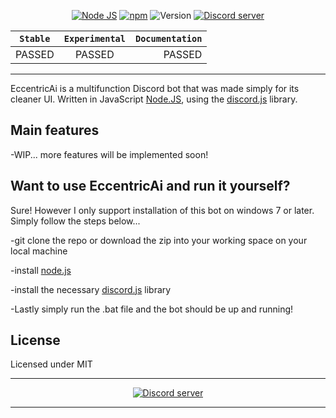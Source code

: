<p align="center">
<a href="http://nodejs.org"><img src="https://img.shields.io/badge/Node.js-6.11.4-blue.svg" alt="Node JS"></a>
<a href="http://npmjs.com"><img src="https://img.shields.io/badge/npm-4.0.5-blue.svg" alt="npm"></a>
<a><img src="https://img.shields.io/badge/Version-1.0.2-brightgreen.svg" alt="Version"></a>
<a href="https://discord.gg/X39ZxyZ"><img src="https://discordapp.com/api/guilds/354839032850546688/widget.png" alt="Discord server"></a>
</p>

| **`Stable`**  | **`Experimental`**  | **`Documentation`**  |
| ------------- |:-------------------:| --------------------:|
|    PASSED     |       PASSED        |        PASSED        |

---

EccentricAi is a multifunction Discord bot that was made simply for its cleaner UI. Written in JavaScript [Node.JS](https://nodejs.org), using the [discord.js](https://github.com/hydrabolt/discord.js/) library.

## Main features

-WIP... more features will be implemented soon!

## Want to use EccentricAi and run it yourself?

Sure! However I only support installation of this bot on windows 7 or later. Simply follow the steps below...

-git clone the repo or download the zip into your working space on your local machine

-install [node.js](https://nodejs.org/)

-install the necessary [discord.js](https://github.com/hydrabolt/discord.js/) library

-Lastly simply run the .bat file and the bot should be up and running!

## License

Licensed under MIT

---

<p align="center">
  <a href="https://discord.gg/X39ZxyZ"><img src="https://discordapp.com/api/guilds/354839032850546688/widget.png?style=banner2" alt="Discord server"></a>
</p>

---

